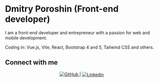 # Dmitry Poroshin (Front-end developer)

I am a front-end developer and entrepreneur with a passion for web and mobile development.

Coding in: Vue.js, Vite, React, Bootstrap 4 and 5, Tailwind CSS and others.

## Connect with me

<p align="center">
  <a href="https://github.com/poroshindm">
    <img aligh="center" alt="GitHub" src="https://img.shields.io/badge/Follow%20me%20on%20Github-informational?style=flat&logo=github&logoColor=E15718&color=black"/>
  </a> | <a href="https://www.linkedin.com/in/dmitry-poroshin-0a8259258/">
    <img align="center" alt="Linkedin" src="https://img.shields.io/badge/Contact%20me%20on%20LinkedIn-informational?style=flat&logo=linkedin&logoColor=E15718&color=black"/>
  </a>
</p>
